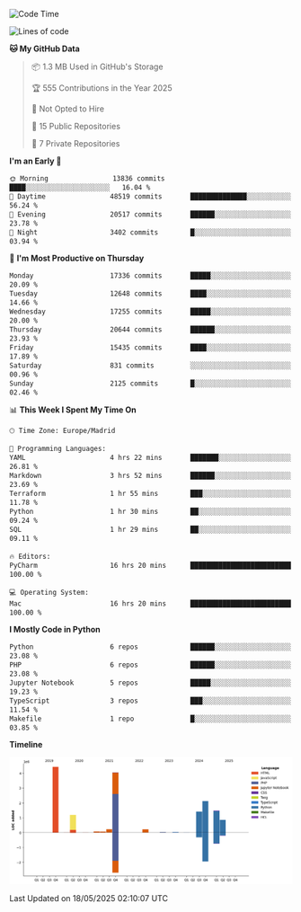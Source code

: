 <!--START_SECTION:waka-->
![Code Time](http://img.shields.io/badge/Code%20Time-831%20hrs%2015%20mins-blue)

![Lines of code](https://img.shields.io/badge/From%20Hello%20World%20I%27ve%20Written-16.2%20million%20lines%20of%20code-blue)

**🐱 My GitHub Data** 

> 📦 1.3 MB Used in GitHub's Storage 
 > 
> 🏆 555 Contributions in the Year 2025
 > 
> 🚫 Not Opted to Hire
 > 
> 📜 15 Public Repositories 
 > 
> 🔑 7 Private Repositories 
 > 
**I'm an Early 🐤** 

```text
🌞 Morning                13836 commits       ████░░░░░░░░░░░░░░░░░░░░░   16.04 % 
🌆 Daytime                48519 commits       ██████████████░░░░░░░░░░░   56.24 % 
🌃 Evening                20517 commits       ██████░░░░░░░░░░░░░░░░░░░   23.78 % 
🌙 Night                  3402 commits        █░░░░░░░░░░░░░░░░░░░░░░░░   03.94 % 
```
📅 **I'm Most Productive on Thursday** 

```text
Monday                   17336 commits       █████░░░░░░░░░░░░░░░░░░░░   20.09 % 
Tuesday                  12648 commits       ████░░░░░░░░░░░░░░░░░░░░░   14.66 % 
Wednesday                17255 commits       █████░░░░░░░░░░░░░░░░░░░░   20.00 % 
Thursday                 20644 commits       ██████░░░░░░░░░░░░░░░░░░░   23.93 % 
Friday                   15435 commits       ████░░░░░░░░░░░░░░░░░░░░░   17.89 % 
Saturday                 831 commits         ░░░░░░░░░░░░░░░░░░░░░░░░░   00.96 % 
Sunday                   2125 commits        █░░░░░░░░░░░░░░░░░░░░░░░░   02.46 % 
```


📊 **This Week I Spent My Time On** 

```text
🕑︎ Time Zone: Europe/Madrid

💬 Programming Languages: 
YAML                     4 hrs 22 mins       ███████░░░░░░░░░░░░░░░░░░   26.81 % 
Markdown                 3 hrs 52 mins       ██████░░░░░░░░░░░░░░░░░░░   23.69 % 
Terraform                1 hr 55 mins        ███░░░░░░░░░░░░░░░░░░░░░░   11.78 % 
Python                   1 hr 30 mins        ██░░░░░░░░░░░░░░░░░░░░░░░   09.24 % 
SQL                      1 hr 29 mins        ██░░░░░░░░░░░░░░░░░░░░░░░   09.11 % 

🔥 Editors: 
PyCharm                  16 hrs 20 mins      █████████████████████████   100.00 % 

💻 Operating System: 
Mac                      16 hrs 20 mins      █████████████████████████   100.00 % 
```

**I Mostly Code in Python** 

```text
Python                   6 repos             ██████░░░░░░░░░░░░░░░░░░░   23.08 % 
PHP                      6 repos             ██████░░░░░░░░░░░░░░░░░░░   23.08 % 
Jupyter Notebook         5 repos             █████░░░░░░░░░░░░░░░░░░░░   19.23 % 
TypeScript               3 repos             ███░░░░░░░░░░░░░░░░░░░░░░   11.54 % 
Makefile                 1 repo              █░░░░░░░░░░░░░░░░░░░░░░░░   03.85 % 
```



**Timeline**

![Lines of Code chart](https://raw.githubusercontent.com/danisoronellas/danisoronellas/main/assets/bar_graph.png)


 Last Updated on 18/05/2025 02:10:07 UTC
<!--END_SECTION:waka-->
